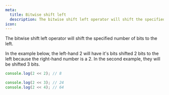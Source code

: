 ```yaml
---
meta:
  title: Bitwise shift left
  description: The bitwise shift left operator will shift the specified number of bits to the left.
icon:
---
```


The bitwise shift left operator will shift the specified number of bits to the left.

In the example below, the left-hand 2 will have it's bits shifted 2 bits
to the left because the right-hand number is a 2. In the second example,
they will be shifted 3 bits.

```javascript
console.log(2 << 2); // 8

console.log(2 << 3); // 24
console.log(2 << 4); // 64
```
